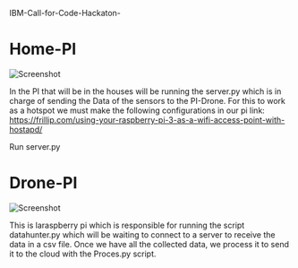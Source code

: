 IBM-Call-for-Code-Hackaton-

# Home-PI

![Screenshot](https://github.com/genesisrrios/IBM-Call-for-Code-Hackaton-/blob/master/other/Screen%20Shot%202018-09-28%20at%208.54.57%20PM.png)

In the PI that will be in the houses will be running the server.py which is in charge of sending the Data of the sensors to the PI-Drone. For this to work as a hotspot we must make the following configurations in our pi link: https://frillip.com/using-your-raspberry-pi-3-as-a-wifi-access-point-with-hostapd/

Run server.py



# Drone-PI

![Screenshot]()

This is laraspberry pi which is responsible for running the script datahunter.py which will be waiting to connect to a server to receive the data in a csv file. Once we have all the collected data, we process it to send it to the cloud with the Proces.py script.
